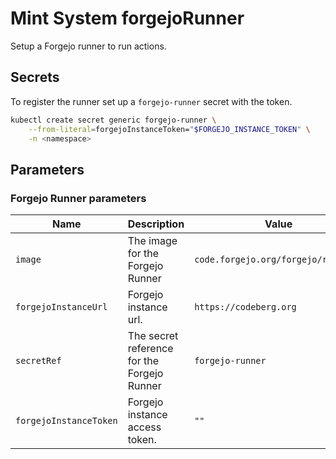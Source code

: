 # Mint System forgejoRunner

Setup a Forgejo runner to run actions.

## Secrets

To register the runner set up a `forgejo-runner` secret with the token.

```bash
kubectl create secret generic forgejo-runner \
    --from-literal=forgejoInstanceToken="$FORGEJO_INSTANCE_TOKEN" \
    -n <namespace>
```

## Parameters

### Forgejo Runner parameters

| Name                   | Description                                 | Value                               |
| ---------------------- | ------------------------------------------- | ----------------------------------- |
| `image`                | The image for the Forgejo Runner            | `code.forgejo.org/forgejo/runner:9` |
| `forgejoInstanceUrl`   | Forgejo instance url.                       | `https://codeberg.org`              |
| `secretRef`            | The secret reference for the Forgejo Runner | `forgejo-runner`                    |
| `forgejoInstanceToken` | Forgejo instance access token.              | `""`                                |
